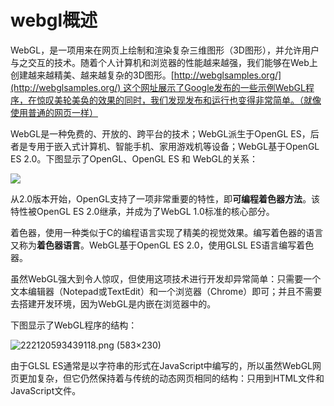 # webgl概述



WebGL，是一项用来在网页上绘制和渲染复杂三维图形（3D图形），并允许用户与之交互的技术。随着个人计算机和浏览器的性能越来越强，我们能够在Web上创建越来越精美、越来越复杂的3D图形。[http://webglsamples.org/](http://webglsamples.org/) 这个网址展示了Google发布的一些示例WebGL程序，在惊叹美轮美奂的效果的同时，我们发现发布和运行也变得非常简单。（就像使用普通的网页一样）

WebGL是一种免费的、开放的、跨平台的技术；WebGL派生于OpenGL ES，后者是专用于嵌入式计算机、智能手机、家用游戏机等设备；WebGL基于OpenGL ES 2.0。下图显示了OpenGL、OpenGL ES 和 WebGL的关系：

![](https://cdn.jsdelivr.net/gh/im/oss@master/notes/images/2020/05/25/222059338585675.png)



从2.0版本开始，OpenGL支持了一项非常重要的特性，即**可编程着色器方法**。该特性被OpenGL ES 2.0继承，并成为了WebGL 1.0标准的核心部分。

着色器，使用一种类似于C的编程语言实现了精美的视觉效果。编写着色器的语言又称为**着色器语言**。WebGL基于OpenGL ES 2.0，使用GLSL ES语言编写着色器。

虽然WebGL强大到令人惊叹，但使用这项技术进行开发却异常简单：只需要一个文本编辑器（Notepad或TextEdit）和一个浏览器（Chrome）即可；并且不需要去搭建开发环境，因为WebGL是内嵌在浏览器中的。

下图显示了WebGL程序的结构：



![222120593439118.png (583×230)](https://cdn.jsdelivr.net/gh/im/oss@master/notes/images/2020/05/25/222120593439118.png)



由于GLSL ES通常是以字符串的形式在JavaScript中编写的，所以虽然WebGL网页更加复杂，但它仍然保持着与传统的动态网页相同的结构：只用到HTML文件和JavaScript文件。
